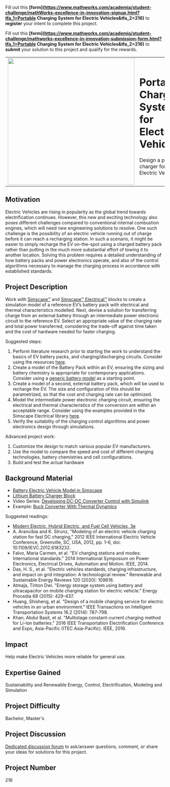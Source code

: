 Fill out this <strong>[form](https://www.mathworks.com/academia/student-challenge/mathWorks-excellence-in-innovation-signup.html?tfa_1=Portable Charging System for Electric Vehicles&tfa_2=216)</strong> to **register** your intent to complete this project.

Fill out this <strong>[form](https://www.mathworks.com/academia/student-challenge/mathworks-excellence-in-innovation-submission-form.html?tfa_1=Portable Charging System for Electric Vehicles&tfa_2=216)</strong> to **submit** your solution to this project and qualify for the rewards.

<table>
<td><img src="https://gist.githubusercontent.com/robertogl/e0115dc303472a9cfd52bbbc8edb7665/raw/portableEvCharger.jpg"  width=400 /></td>
<td><p><h1>Portable Charging System for Electric Vehicles</h1></p>
<p>Design a portable charger for Electric Vehicles</p>
</table>

## Motivation

Electric Vehicles are rising in popularity as the global trend towards electrification continues. However, this new and exciting technology also poses different challenges compared to conventional internal combustion engines, which will need new engineering solutions to resolve. 
One such challenge is the possibility of an electric vehicle running out of charge before it can reach a recharging station. In such a scenario, it might be easier to simply recharge the EV on-the-spot using a charged battery pack rather than putting in the much more substantial effort of towing it to another location. 
Solving this problem requires a detailed understanding of how battery packs and power electronics operate, and also of the control algorithms necessary to manage the charging process in accordance with established standards. 


## Project Description

Work with [Simscape™](https://in.mathworks.com/help/physmod/simscape/index.html) and [Simscape™ Electrical™](https://in.mathworks.com/help/physmod/sps/index.html) blocks to create a simulation model of a reference EV’s battery pack with electrical and thermal characteristics modelled. Next, devise a solution for transferring charge from an external battery through an intermediate power electronic circuit to the reference EV. Select an appropriate value of the charging rate and total power transferred, considering the trade-off against time taken and the cost of hardware needed for faster charging.

Suggested steps:
1.	Perform literature research prior to starting the work to understand the basics of EV battery packs, and charging/discharging circuits. Consider using the resources [here](https://mathworks.com/solutions/power-electronics-control/battery-models.html).
2.	Create a model of the Battery Pack within an EV, ensuring the sizing and battery chemistry is appropriate for contemporary applications. Consider using a [generic battery model]( https://in.mathworks.com/help/physmod/sps/powersys/ref/battery.html) as a starting point.
3.	Create a model of a second, external battery pack, which will be used to recharge the EV. The size and configuration of this should be parametrized, so that the cost and charging rate can be optimized.
4.	 Model the intermediate power electronic charging circuit, ensuring the electrical and thermal characteristics of the conversion are within an acceptable range. Consider using the examples provided in the Simscape Electrical library [here]( https://in.mathworks.com/help/physmod/sps/power-electronics.html). 
5.	Verify the suitability of the charging control algorithms and power electronics design through simulations.

Advanced project work:
1.	Customize the design to match various popular EV manufacturers.
2.	Use the model to compare the speed and cost of different charging technologies, battery chemistries and cell configurations.
3.	Build and test the actual hardware


## Background Material

-	[Battery Electric Vehicle Model in Simscape](https://in.mathworks.com/matlabcentral/fileexchange/82250-battery-electric-vehicle-model-in-simscape)
-	[Lithium Battery Charger Block](https://in.mathworks.com/matlabcentral/fileexchange/72570-lithium-battery-charger-block)
-	Video Series: [Developing DC-DC Converter Control with Simulink](https://in.mathworks.com/videos/series/developing-dc-dc-converter-control-with-simulink.html)
-	Example: [Buck Converter With Thermal Dynamics](https://in.mathworks.com/help/physmod/sps/ug/buck-converter-with-thermal-dynamics.html)

Suggested readings:
-	[Modern Electric, Hybrid Electric, and Fuel Cell Vehicles, 3e](https://in.mathworks.com/academia/books/modern-electric-hybrid-electric-and-fuel-cell-vehicles-ehsani.html)
-	A. Arancibia and K. Strunz, "Modeling of an electric vehicle charging station for fast DC charging," 2012 IEEE International Electric Vehicle Conference, Greenville, SC, USA, 2012, pp. 1-6, doi: 10.1109/IEVC.2012.6183232.
-	Falvo, Maria Carmen, et al. "EV charging stations and modes: International standards." 2014 International Symposium on Power Electronics, Electrical Drives, Automation and Motion. IEEE, 2014.
-	Das, H. S., et al. "Electric vehicles standards, charging infrastructure, and impact on grid integration: A technological review." Renewable and Sustainable Energy Reviews 120 (2020): 109618.
-	Atmaja, Tinton Dwi. "Energy storage system using battery and ultracapacitor on mobile charging station for electric vehicle." Energy Procedia 68 (2015): 429-437.
-	Huang, Shisheng, et al. "Design of a mobile charging service for electric vehicles in an urban environment." IEEE Transactions on Intelligent Transportation Systems 16.2 (2014): 787-798.
-	Khan, Abdul Basit, et al. "Multistage constant-current charging method for Li-Ion batteries." 2016 IEEE Transportation Electrification Conference and Expo, Asia-Pacific (ITEC Asia-Pacific). IEEE, 2016.


## Impact

Help make Electric Vehicles more reliable for general use.


## Expertise Gained 

Sustainability and Renewable Energy, Control, Electrification, Modeling and Simulation


## Project Difficulty

Bachelor, Master's

## Project Discussion

[Dedicated discussion forum](https://github.com/mathworks/MathWorks-Excellence-in-Innovation/discussions/47) to ask/answer questions, comment, or share your ideas for solutions for this project.

## Project Number

216
